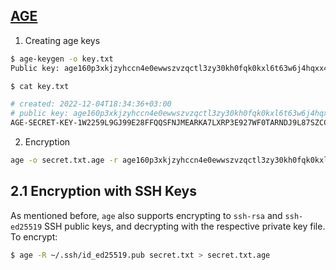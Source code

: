 ##  [AGE](https://github.com/FiloSottile/age)

1. Creating age keys
```bash
$ age-keygen -o key.txt
Public key: age160p3xkjzyhccn4e0ewwszvzqctl3zy30kh0fqk0kxl6t63w6j4hqxx4zwk
```

```bash
$ cat key.txt

# created: 2022-12-04T18:34:36+03:00
# public key: age160p3xkjzyhccn4e0ewwszvzqctl3zy30kh0fqk0kxl6t63w6j4hqxx4zwk
AGE-SECRET-KEY-1W2259L9GJ99E28FFQQSFNJMEARKA7LXRP3E927WF0TARNDJ9L87SZCC5ND
```

2. Encryption
```bash
age -o secret.txt.age -r age160p3xkjzyhccn4e0ewwszvzqctl3zy30kh0fqk0kxl6t63w6j4hqxx4zwk secret.txt
```

## 2.1 Encryption with SSH Keys[](https://tech.serhatteker.com/post/2022-12/encrypt-and-decrypt-files-with-ssh-part-4/#21-encryption-with-ssh-keys)

As mentioned before, `age` also supports encrypting to `ssh-rsa` and `ssh-ed25519` SSH public keys, and decrypting with the respective private key file. To encrypt:

```bash
$ age -R ~/.ssh/id_ed25519.pub secret.txt > secret.txt.age
```